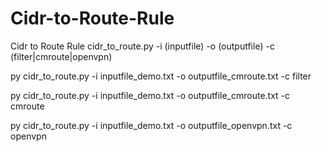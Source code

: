 # Cidr-to-Route-Rule
Cidr to Route Rule
cidr_to_route.py -i (inputfile) -o (outputfile) -c (filter|cmroute|openvpn)

py cidr_to_route.py -i inputfile_demo.txt -o outputfile_cmroute.txt -c filter

py cidr_to_route.py -i inputfile_demo.txt -o outputfile_cmroute.txt -c cmroute

py cidr_to_route.py -i inputfile_demo.txt -o outputfile_openvpn.txt -c openvpn
